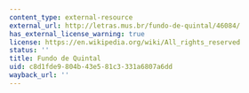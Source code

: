 ```yaml
---
content_type: external-resource
external_url: http://letras.mus.br/fundo-de-quintal/46084/
has_external_license_warning: true
license: https://en.wikipedia.org/wiki/All_rights_reserved
status: ''
title: Fundo de Quintal
uid: c8d1fde9-804b-43e5-81c3-331a6807a6dd
wayback_url: ''
---
```

